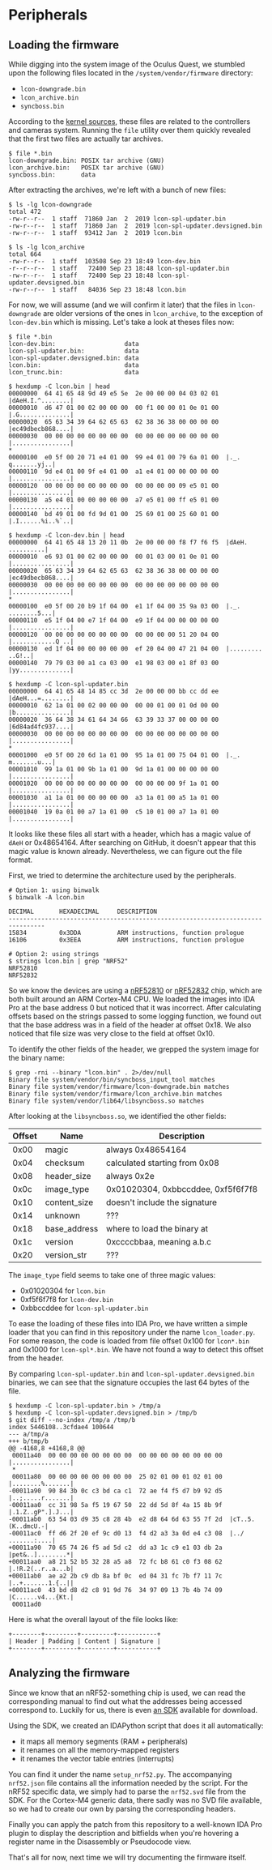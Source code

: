 # Peripherals

## Loading the firmware

While digging into the system image of the Oculus Quest, we stumbled upon the following files located in the `/system/vendor/firmware` directory:

- `lcon-downgrade.bin`
- `lcon_archive.bin`
- `syncboss.bin`

According to the [kernel sources](https://github.com/facebookincubator/oculus-linux-kernel/blob/oculus-quest-kernel-master/drivers/misc/oculus/syncboss.c), these files are related to the controllers and cameras system. Running the `file` utility over them quickly revealed that the first two files are actually tar archives.

```
$ file *.bin
lcon-downgrade.bin: POSIX tar archive (GNU)
lcon_archive.bin:   POSIX tar archive (GNU)
syncboss.bin:       data
```

After extracting the archives, we're left with a bunch of new files:

```
$ ls -lg lcon-downgrade
total 472
-rw-r--r--  1 staff  71860 Jan  2  2019 lcon-spl-updater.bin
-rw-r--r--  1 staff  71860 Jan  2  2019 lcon-spl-updater.devsigned.bin
-rw-r--r--  1 staff  93412 Jan  2  2019 lcon.bin

$ ls -lg lcon_archive
total 664
-rw-r--r--  1 staff  103508 Sep 23 18:49 lcon-dev.bin
-r--r--r--  1 staff   72400 Sep 23 18:48 lcon-spl-updater.bin
-rw-r--r--  1 staff   72400 Sep 23 18:48 lcon-spl-updater.devsigned.bin
-rw-r--r--  1 staff   84036 Sep 23 18:48 lcon.bin
```

For now, we will assume (and we will confirm it later) that the files in `lcon-downgrade` are older versions of the ones in `lcon_archive`, to the exception of `lcon-dev.bin` which is missing. Let's take a look at theses files now:

```
$ file *.bin
lcon-dev.bin:                   data
lcon-spl-updater.bin:           data
lcon-spl-updater.devsigned.bin: data
lcon.bin:                       data
lcon_trunc.bin:                 data

$ hexdump -C lcon.bin | head
00000000  64 41 65 48 9d 49 e5 5e  2e 00 00 00 04 03 02 01  |dAeH.I.^........|
00000010  d6 47 01 00 02 00 00 00  00 f1 00 00 01 0e 01 00  |.G..............|
00000020  65 63 34 39 64 62 65 63  62 38 36 38 00 00 00 00  |ec49dbecb868....|
00000030  00 00 00 00 00 00 00 00  00 00 00 00 00 00 00 00  |................|
*
00000100  e0 5f 00 20 71 e4 01 00  99 e4 01 00 79 6a 01 00  |._. q.......yj..|
00000110  9d e4 01 00 9f e4 01 00  a1 e4 01 00 00 00 00 00  |................|
00000120  00 00 00 00 00 00 00 00  00 00 00 00 09 e5 01 00  |................|
00000130  a5 e4 01 00 00 00 00 00  a7 e5 01 00 ff e5 01 00  |................|
00000140  bd 49 01 00 fd 9d 01 00  25 69 01 00 25 60 01 00  |.I......%i..%`..|

$ hexdump -C lcon-dev.bin | head
00000000  64 41 65 48 13 20 11 0b  2e 00 00 00 f8 f7 f6 f5  |dAeH. ..........|
00000010  e6 93 01 00 02 00 00 00  00 01 03 00 01 0e 01 00  |................|
00000020  65 63 34 39 64 62 65 63  62 38 36 38 00 00 00 00  |ec49dbecb868....|
00000030  00 00 00 00 00 00 00 00  00 00 00 00 00 00 00 00  |................|
*
00000100  e0 5f 00 20 b9 1f 04 00  e1 1f 04 00 35 9a 03 00  |._. ........5...|
00000110  e5 1f 04 00 e7 1f 04 00  e9 1f 04 00 00 00 00 00  |................|
00000120  00 00 00 00 00 00 00 00  00 00 00 00 51 20 04 00  |............Q ..|
00000130  ed 1f 04 00 00 00 00 00  ef 20 04 00 47 21 04 00  |......... ..G!..|
00000140  79 79 03 00 a1 ca 03 00  e1 98 03 00 e1 8f 03 00  |yy..............|

$ hexdump -C lcon-spl-updater.bin
00000000  64 41 65 48 14 85 cc 3d  2e 00 00 00 bb cc dd ee  |dAeH...=........|
00000010  62 1a 01 00 02 00 00 00  00 00 01 00 01 0d 00 00  |b...............|
00000020  36 64 38 34 61 64 34 66  63 39 33 37 00 00 00 00  |6d84ad4fc937....|
00000030  00 00 00 00 00 00 00 00  00 00 00 00 00 00 00 00  |................|
*
00001000  e0 5f 00 20 6d 1a 01 00  95 1a 01 00 75 04 01 00  |._. m.......u...|
00001010  99 1a 01 00 9b 1a 01 00  9d 1a 01 00 00 00 00 00  |................|
00001020  00 00 00 00 00 00 00 00  00 00 00 00 9f 1a 01 00  |................|
00001030  a1 1a 01 00 00 00 00 00  a3 1a 01 00 a5 1a 01 00  |................|
00001040  19 0a 01 00 a7 1a 01 00  c5 10 01 00 a7 1a 01 00  |................|
```

It looks like these files all start with a header, which has a magic value of `dAeH` or 0x48654164. After searching on GitHub, it doesn't appear that this magic value is known already. Nevertheless, we can figure out the file format.

First, we tried to determine the architecture used by the peripherals.

```
# Option 1: using binwalk
$ binwalk -A lcon.bin

DECIMAL       HEXADECIMAL     DESCRIPTION
--------------------------------------------------------------------------------
15834         0x3DDA          ARM instructions, function prologue
16106         0x3EEA          ARM instructions, function prologue

# Option 2: using strings
$ strings lcon.bin | grep "NRF52"
NRF52810
NRF52832
```

So we know the devices are using a [nRF52810](https://infocenter.nordicsemi.com/pdf/nRF52810_PS_v1.3.pdf) or [nRF52832](https://infocenter.nordicsemi.com/pdf/nRF52832_PS_v1.4.pdf) chip, which are both built around an ARM Cortex-M4 CPU. We loaded the images into IDA Pro at the base address 0 but noticed that it was incorrect. After calculating offsets based on the strings passed to some logging function, we found out that the base address was in a field of the header at offset 0x18. We also noticed that file size was very close to the field at offset 0x10.

To identify the other fields of the header, we grepped the system image for the binary name:

```
$ grep -rni --binary "lcon.bin" . 2>/dev/null
Binary file system/vendor/bin/syncboss_input_tool matches
Binary file system/vendor/firmware/lcon-downgrade.bin matches
Binary file system/vendor/firmware/lcon_archive.bin matches
Binary file system/vendor/lib64/libsyncboss.so matches
```

After looking at the `libsyncboss.so`, we identified the other fields:

| Offset | Name         | Description                        |
| ------ | ------------ | ---------------------------------- |
| 0x00   | magic        | always 0x48654164                  |
| 0x04   | checksum     | calculated starting from 0x08      |
| 0x08   | header_size  | always 0x2e                        |
| 0x0c   | image_type   | 0x01020304, 0xbbccddee, 0xf5f6f7f8 |
| 0x10   | content_size | doesn't include the signature      |
| 0x14   | unknown      | ???                                |
| 0x18   | base_address | where to load the binary at        |
| 0x1c   | version      | 0xccccbbaa, meaning a.b.c          |
| 0x20   | version_str  | ???                                | 

The `image_type` field seems to take one of three magic values:

- 0x01020304 for `lcon.bin`
- 0xf5f6f7f8 for `lcon-dev.bin`
- 0xbbccddee for `lcon-spl-updater.bin`

To ease the loading of these files into IDA Pro, we have written a simple loader that you can find in this repository under the name `lcon_loader.py`. For some reason, the code is loaded from file offset 0x100 for `lcon*.bin` and 0x1000 for `lcon-spl*.bin`. We have not found a way to detect this offset from the header.

By comparing `lcon-spl-updater.bin` and `lcon-spl-updater.devsigned.bin` binaries, we can see that the signature occupies the last 64 bytes of the file.

```
$ hexdump -C lcon-spl-updater.bin > /tmp/a
$ hexdump -C lcon-spl-updater.devsigned.bin > /tmp/b
$ git diff --no-index /tmp/a /tmp/b
index 5446108..3cfdae4 100644
--- a/tmp/a
+++ b/tmp/b
@@ -4168,8 +4168,8 @@
 00011a40  00 00 00 00 00 00 00 00  00 00 00 00 00 00 00 00  |................|
 *
 00011a80  00 00 00 00 00 00 00 00  25 02 01 00 01 02 01 00  |........%.......|
-00011a90  90 84 3b 0c c3 bd ca c1  72 ae f4 f5 d7 b9 92 d5  |..;.....r.......|
-00011aa0  cc 31 98 5a f5 19 67 50  22 dd 5d 8f 4a 15 8b 9f  |.1.Z..gP".].J...|
-00011ab0  63 54 03 d9 35 c8 28 4b  e2 d8 64 6d 63 55 7f 2d  |cT..5.(K..dmcU.-|
-00011ac0  ff d6 2f 20 ef 9c d0 13  f4 d2 a3 3a 0d e4 c3 08  |../ .......:....|
+00011a90  70 65 74 26 f5 ad 5d c2  dd a3 1c c9 e1 03 db 2a  |pet&..]........*|
+00011aa0  a8 21 52 b5 32 28 a5 a8  72 fc b8 61 c0 f3 08 62  |.!R.2(..r..a...b|
+00011ab0  ae a2 2b c9 db 8a bf 0c  ed 04 31 fc 7b f7 11 7c  |..+.......1.{..||
+00011ac0  43 bd d8 d2 c8 91 9d 76  34 97 09 13 7b 4b 74 09  |C......v4...{Kt.|
 00011ad0
```

Here is what the overall layout of the file looks like:

```
+--------+---------+---------+-----------+
| Header | Padding | Content | Signature |
+--------+---------+---------+-----------+
```

## Analyzing the firmware

Since we know that an nRF52-something chip is used, we can read the corresponding manual to find out what the addresses being accessed correspond to. Luckily for us, there is even [an SDK](https://www.nordicsemi.com/Software-and-Tools/Software/nRF5-SDK) available for download.

Using the SDK, we created an IDAPython script that does it all automatically:

- it maps all memory segments (RAM + peripherals)
- it renames on all the memory-mapped registers
- it renames the vector table entries (interrupts)

You can find it under the name `setup_nrf52.py`. The accompanying `nrf52.json` file contains all the information needed by the script. For the nRF52 specific data, we simply had to parse the `nrf52.svd` file from the SDK. For the Cortex-M4 generic data, there sadly was no SVD file available, so we had to create our own by parsing the corresponding headers.

Finally you can apply the patch from this repository to a well-known IDA Pro plugin to display the description and bitfields when you're hovering a register name in the Disassembly or Pseudocode view.

That's all for now, next time we will try documenting the firmware itself.
